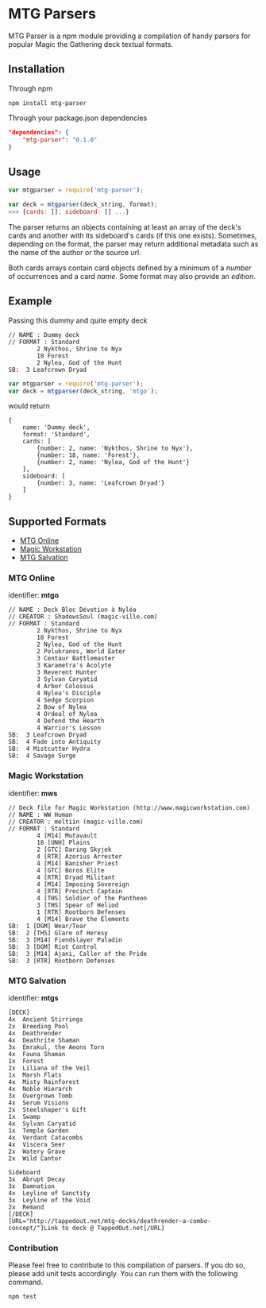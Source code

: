 # MTG Parsers

MTG Parser is a npm module providing a compilation of handy parsers for popular Magic the Gathering deck textual formats.

## Installation

Through npm

```
npm install mtg-parser
```

Through your package.json dependencies

```json
"dependencies": {
	"mtg-parser": "0.1.0"
}
```

## Usage

```js
var mtgparser = require('mtg-parser');

var deck = mtgparser(deck_string, format);
>>> {cards: [], sideboard: [] ...}
```

The parser returns an objects containing at least an array of the deck's cards and another with its sideboard's cards (if this one exists). Sometimes, depending on the format, the parser may return additional metadata such as the name of the author or the source url.

Both cards arrays contain card objects defined by a minimum of a *number* of occurrences and a card *name*. Some format may also provide an *edition*.

## Example

Passing this dummy and quite empty deck

```
// NAME : Dummy deck
// FORMAT : Standard
        2 Nykthos, Shrine to Nyx
        18 Forest
        2 Nylea, God of the Hunt
SB:  3 Leafcrown Dryad
```

```js
var mtgparser = require('mtg-parser');
var deck = mtgparser(deck_string, 'mtgo');
```
would return

```
{
	name: 'Dummy deck',
	format: 'Standard',
	cards: [
		{number: 2, name: 'Nykthos, Shrine to Nyx'},
		{number: 18, name: 'Forest'},
		{number: 2, name: 'Nylea, God of the Hunt'}
	],
	sideboard: [
		{number: 3, name: 'Leafcrown Dryad'}
	]
}
```

## Supported Formats

* [MTG Online](#mtg-online)
* [Magic Workstation](#magic-workstation)
* [MTG Salvation](#mtg-salvation)

### MTG Online

identifier: **mtgo**

```
// NAME : Deck Bloc Dévotion à Nyléa
// CREATOR : ShadowsSoul (magic-ville.com)
// FORMAT : Standard
        2 Nykthos, Shrine to Nyx
        18 Forest
        2 Nylea, God of the Hunt
        2 Polukranos, World Eater
        3 Centaur Battlemaster
        3 Karametra's Acolyte
        3 Reverent Hunter
        3 Sylvan Caryatid
        4 Arbor Colossus
        4 Nylea's Disciple
        4 Sedge Scorpion
        2 Bow of Nylea
        4 Ordeal of Nylea
        4 Defend the Hearth
        4 Warrior's Lesson
SB:  3 Leafcrown Dryad
SB:  4 Fade into Antiquity
SB:  4 Mistcutter Hydra
SB:  4 Savage Surge
```

### Magic Workstation

identifier: **mws**

```
// Deck file for Magic Workstation (http://www.magicworkstation.com)
// NAME : WW Human
// CREATOR : meltiin (magic-ville.com)
// FORMAT : Standard
        4 [M14] Mutavault
        18 [UNH] Plains
        2 [GTC] Daring Skyjek
        4 [RTR] Azorius Arrester
        4 [M14] Banisher Priest
        4 [GTC] Boros Elite
        4 [RTR] Dryad Militant
        4 [M14] Imposing Sovereign
        4 [RTR] Precinct Captain
        4 [THS] Soldier of the Pantheon
        3 [THS] Spear of Heliod
        1 [RTR] Rootborn Defenses
        4 [M14] Brave the Elements
SB:  1 [DGM] Wear/Tear
SB:  2 [THS] Glare of Heresy
SB:  3 [M14] Fiendslayer Paladin
SB:  3 [DGM] Riot Control
SB:  3 [M14] Ajani, Caller of the Pride
SB:  3 [RTR] Rootborn Defenses
```

### MTG Salvation

identifier: **mtgs**

```
[DECK]
4x	Ancient Stirrings
2x	Breeding Pool
4x	Deathrender
4x	Deathrite Shaman
3x	Emrakul, the Aeons Torn
4x	Fauna Shaman
1x	Forest
2x	Liliana of the Veil
1x	Marsh Flats
4x	Misty Rainforest
4x	Noble Hierarch
3x	Overgrown Tomb
4x	Serum Visions
2x	Steelshaper's Gift
1x	Swamp
4x	Sylvan Caryatid
1x	Temple Garden
4x	Verdant Catacombs
4x	Viscera Seer
2x	Watery Grave
2x	Wild Cantor

Sideboard
3x	Abrupt Decay
3x	Damnation
4x	Leyline of Sanctity
3x	Leyline of the Void
2x	Remand
[/DECK]
[URL="http://tappedout.net/mtg-decks/deathrender-a-combo-concept/"]Link to deck @ TappedOut.net[/URL]
```

### Contribution

Please feel free to contribute to this compilation of parsers. If you do so, please add unit tests accordingly. You can run them with the following command.

```
npm test
```
